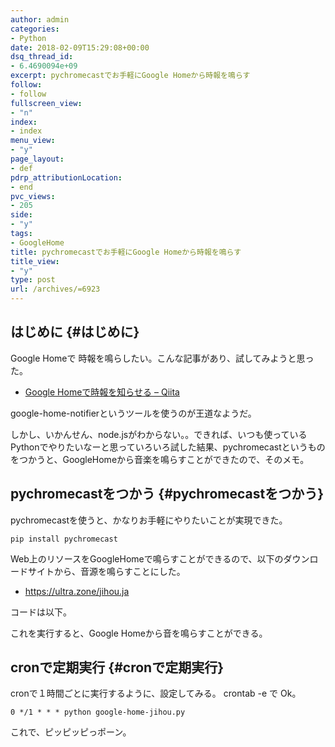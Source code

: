 ```yaml
---
author: admin
categories:
- Python
date: 2018-02-09T15:29:08+00:00
dsq_thread_id:
- 6.4690094e+09
excerpt: pychromecastでお手軽にGoogle Homeから時報を鳴らす
follow:
- follow
fullscreen_view:
- "n"
index:
- index
menu_view:
- "y"
page_layout:
- def
pdrp_attributionLocation:
- end
pvc_views:
- 205
side:
- "y"
tags:
- GoogleHome
title: pychromecastでお手軽にGoogle Homeから時報を鳴らす
title_view:
- "y"
type: post
url: /archives/=6923
---
```


## はじめに {#はじめに}

Google Homeで 時報を鳴らしたい。こんな記事があり、試してみようと思った。

  * [Google Homeで時報を知らせる &#8211; Qiita][1]

google-home-notifierというツールを使うのが王道なようだ。

しかし、いかんせん、node.jsがわからない。。できれば、いつも使っているPythonでやりたいなーと思っていろいろ試した結果、pychromecastというものをつかうと、GoogleHomeから音楽を鳴らすことができたので、そのメモ。

## pychromecastをつかう {#pychromecastをつかう}

pychromecastを使うと、かなりお手軽にやりたいことが実現できた。

    pip install pychromecast
    

Web上のリソースをGoogleHomeで鳴らすことができるので、以下のダウンロードサイトから、音源を鳴らすことにした。

  * <https://ultra.zone/jihou.ja>

コードは以下。



これを実行すると、Google Homeから音を鳴らすことができる。

## cronで定期実行 {#cronで定期実行}

cronで１時間ごとに実行するように、設定してみる。 crontab -e で Ok。

    0 */1 * * * python google-home-jihou.py
    

これで、ピッピッピっポーン。

 [1]: https://qiita.com/udon11/items/fef44cec7b243f93151b